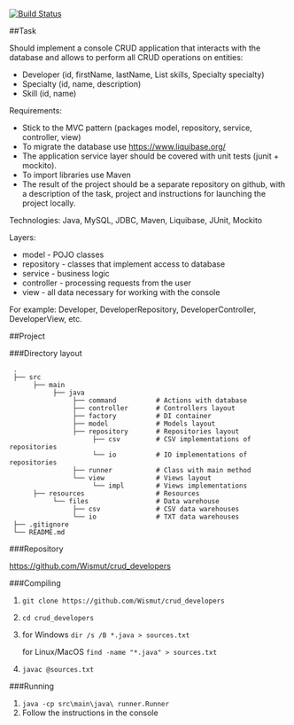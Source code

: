 [![Build Status](https://travis-ci.org/Wismut/crud_developers.svg?branch=master)](https://travis-ci.org/Wismut/crud_developers)

##Task

Should implement a console CRUD application that interacts with the database and allows to perform all CRUD operations on entities:

* Developer (id, firstName, lastName, List<Skill> skills, Specialty specialty)
* Specialty (id, name, description)
* Skill (id, name)

 Requirements:
* Stick to the MVC pattern (packages model, repository, service, controller, view)
* To migrate the database use https://www.liquibase.org/
* The application service layer should be covered with unit tests (junit + mockito).
* To import libraries use Maven
* The result of the project should be a separate repository on github, with a description of the task, project and instructions for launching the project locally.

 Technologies: Java, MySQL, JDBC, Maven, Liquibase, JUnit, Mockito
 
 Layers:

 * model - POJO classes
 * repository - classes that implement access to database
 * service - business logic
 * controller - processing requests from the user
 * view - all data necessary for working with the console

For example: Developer, DeveloperRepository, DeveloperController, DeveloperView, etc.

##Project

###Directory layout

     .
     ├── src
          ├── main
               ├── java
                    ├── command          # Actions with database
                    ├── controller       # Controllers layout
                    ├── factory          # DI container
                    ├── model            # Models layout
                    ├── repository       # Repositories layout
                         ├── csv         # CSV implementations of repositories
                         └── io          # IO implementations of repositories
                    ├── runner           # Class with main method
                    └── view             # Views layout
                         └── impl        # Views implementations
          ├── resources                  # Resources
               └── files                 # Data warehouse
                    ├── csv              # CSV data warehouses
                    └── io               # TXT data warehouses
     ├── .gitignore
     └── README.md

###Repository

https://github.com/Wismut/crud_developers

###Compiling

1. ```git clone https://github.com/Wismut/crud_developers```
2. ```cd crud_developers```
3. for Windows 
```dir /s /B *.java > sources.txt```

   for Linux/MacOS 
```find -name "*.java" > sources.txt```
4. ```javac @sources.txt```

###Running

1. ```java -cp src\main\java\ runner.Runner```
2. Follow the instructions in the console
